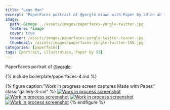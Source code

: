 ```yaml
---
title: "Lego Man"
excerpt: "PaperFaces portrait of @yorgle drawn with Paper by 53 on an iPad."
image: 
  path: &image ../assets/images/paperfaces-yorgle-twitter.jpg 
  feature: *image
  cover: true
  teaser: /assets/images/paperfaces-yorgle-twitter-teaser.jpg
  thumbnail: /assets/images/paperfaces-yorgle-twitter-150.jpg
categories: [paperfaces]
tags: [portrait, illustration, Paper by 53]
---
```


PaperFaces portrait of [@yorgle](https://twitter.com/yorgle).

{% include boilerplate/paperfaces-4.md %}

{% figure caption:"Work in progress screen captures Made with Paper." class:"gallery-3-col" %}
[![Work in process screenshot](/assets/images/paperfaces-yorgle-process-1-600.jpg)](/assets/images/paperfaces-yorgle-process-1-lg.jpg) [![Work in process screenshot](/assets/images/paperfaces-yorgle-process-2-600.jpg)](/assets/images/paperfaces-yorgle-process-2-lg.jpg) [![Work in process screenshot](/assets/images/paperfaces-yorgle-process-3-600.jpg)](/assets/images/paperfaces-yorgle-process-3-lg.jpg) [![Work in process screenshot](/assets/images/paperfaces-yorgle-process-4-600.jpg)](/assets/images/paperfaces-yorgle-process-4-lg.jpg)
{% endfigure %}
